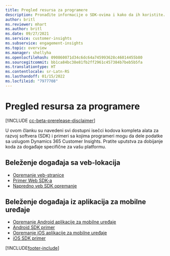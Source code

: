 ```yaml
---
title: Pregled resursa za programere
description: Pronađite informacije o SDK-ovima i kako da ih koristite.
author: britl
ms.reviewer: mhart
ms.author: britl
ms.date: 09/27/2021
ms.service: customer-insights
ms.subservice: engagement-insights
ms.topic: overview
ms.manager: shellyha
ms.openlocfilehash: 090860071d34c6dc64a745993628c46014455b80
ms.sourcegitcommit: bb1ca84bc38e81fb2ff2961c457384b7beb5b5fa
ms.translationtype: HT
ms.contentlocale: sr-Latn-RS
ms.lasthandoff: 01/15/2022
ms.locfileid: "7977708"
---
```

# <a name="developer-resources-overview"></a>Pregled resursa za programere

[!INCLUDE [cc-beta-prerelease-disclaimer](includes/cc-beta-prerelease-disclaimer.md)]

U ovom članku su navedeni svi dostupni isečci kodova kompleta alata za razvoj softvera (SDK) i primeri sa kojima programeri mogu da dele podatke sa uslugom Dynamics 365 Customer Insights. Pratite uputstva za dobijanje koda za događaje specifične za vašu platformu.

## <a name="capture-events-from-websites"></a>Beleženje događaja sa veb-lokacija

- [Opremanje veb-stranice](instrument-website.md)
- [Primer Web SDK-a](websdk-sample.md)
- [Napredno veb SDK opremanje](advanced-SDK-implementation.md)

## <a name="capture-events-from-mobile-apps"></a>Beleženje događaja iz aplikacija za mobilne uređaje

- [Opremanje Android aplikacije za mobilne uređaje](get-started-android.md)
- [Android SDK primer](androidsdk-sample.md)
- [Opremanje iOS aplikacije za mobilne uređaje](get-started-ios.md)
- [iOS SDK primer](iossdk-sample.md)

[!INCLUDE[footer-include](../includes/footer-banner.md)]
